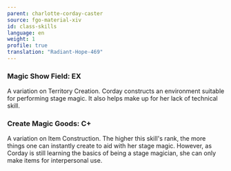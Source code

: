 ```yaml
---
parent: charlotte-corday-caster
source: fgo-material-xiv
id: class-skills
language: en
weight: 1
profile: true
translation: "Radiant-Hope-469"
---
```


### Magic Show Field: EX

A variation on Territory Creation. Corday constructs an environment suitable for performing stage magic. It also helps make up for her lack of technical skill.

### Create Magic Goods: C+

A variation on Item Construction. The higher this skill's rank, the more things one can instantly create to aid with her stage magic. However, as Corday is still learning the basics of being a stage magician, she can only make items for interpersonal use.
